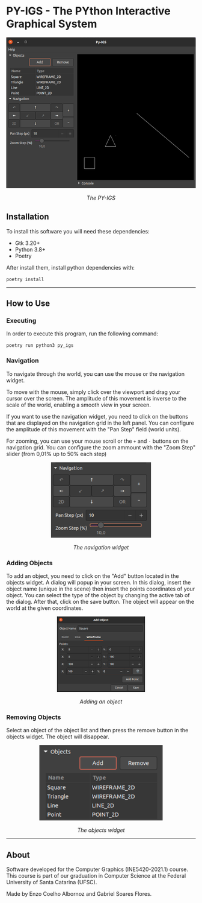 # PY-IGS - The PYthon Interactive Graphical System

<div align="center">
    <img src="./doc/images/full-screenshot.png" alt="PY-IGS" height="400" ></img>
    <p>
        <em>The PY-IGS</em>
    </p>
</div>

## Installation
To install this software you will need these dependencies:

- Gtk 3.20+
- Python 3.8+
- Poetry

After install them, install python dependencies
with:

```
poetry install
```

---

## How to Use
### Executing

In order to execute this program, run the following command:

```
poetry run python3 py_igs
```

### Navigation

To navigate through the world, you can use the mouse or the navigation widget.

To move with the mouse, simply click over the viewport and drag your cursor over the screen. The amplitude of this movement is inverse to the scale of the world, enabling a smooth view in your screen.

If you want to use the navigation widget, you need to click on the buttons that are displayed on the navigation grid in the left panel. You can configure the amplitude of this movement with the "Pan Step" field (world units).

For zooming, you can use your mouse scroll or the `+` and `-` buttons on the navigation grid. You can configure the zoom ammount with the "Zoom Step" slider (from 0,01% up to 50% each step)

<div align="center">
    <img src="./doc/images/navigation-widget.png" alt="Navigation Widget" height="200" ></img>
    <p>
        <em>The navigation widget</em>
    </p>
</div>

### Adding Objects

To add an object, you need to click on the "Add" button located in the objects widget. A dialog will popup in your screen. In this dialog, insert the object name (unique in the scene) then insert the points coordinates of your object. You can select the type of the object by changing the active tab of the dialog. After that, click on the save button. The object will appear on the world at the given coordinates.

<div align="center">
    <img src="./doc/images/object-add.png" alt="Adding an object" height="200" ></img>
    <p>
        <em>Adding an object</em>
    </p>
</div>

### Removing Objects

Select an object of the object list and then press the remove button in the objects widget. The object will disappear.

<div align="center">
    <img src="./doc/images/objects-widget.png" alt="Objects Widget" height="200" ></img>
    <p>
        <em>The objects widget</em>
    </p>
</div>

---
## About

Software developed for the Computer Graphics (INE5420-2021.1)  course. This course is part of our graduation in Computer Science at the Federal University of Santa Catarina (UFSC). 

Made by Enzo Coelho Albornoz and Gabriel Soares Flores.